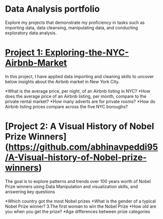 # Data Analysis portfolio 

Explore my projects that demonstrate my proficiency in tasks such as importing data, data cleansing, manipulating data, and conducting exploratory data analysis.

# [Project 1: Exploring-the-NYC-Airbnb-Market](https://github.com/abhinavpeddi95/DA_Exploring-the-NYC-Airbnb-Market)

In this project, I have applied data importing and cleaning skills to uncover below insights about the Airbnb market in New York City.

*What is the average price, per night, of an Airbnb listing in NYC?
*How does the average price of an Airbnb listing, per month, compare to the private rental market?
*How many adverts are for private rooms?
*How do Airbnb listing prices compare across the five NYC boroughs?

# [Project 2: A Visual History of Nobel Prize Winners] (https://github.com/abhinavpeddi95/A-Visual-history-of-Nobel-prize-winners)

The goal is to explore patterns and trends over 100 years worth of Nobel Prize winners using Data Manipulation and visualization skills, and answering key questions

*Which country got the most Nobel prizes
*What is the gender of a typical Nobel Prize winner? 3.The first woman to win the Nobel Prize
*How old are you when you get the prize?
*Age differences between prize categories




